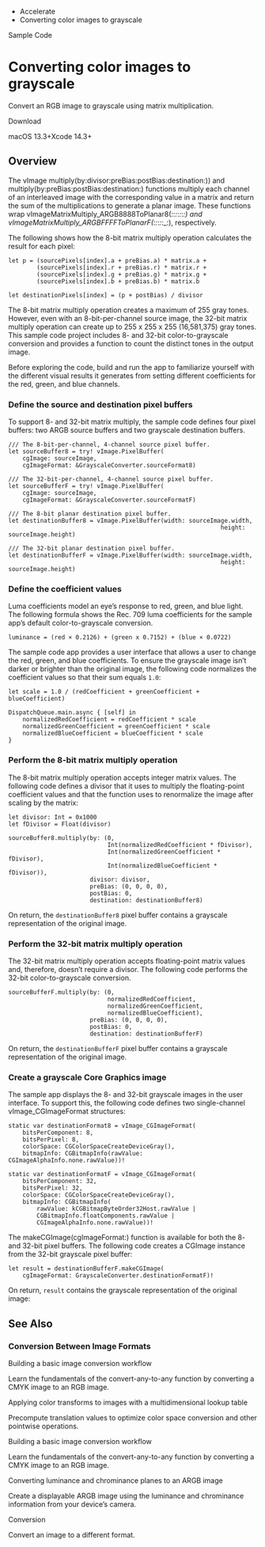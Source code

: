 

- Accelerate
-  Converting color images to grayscale 

Sample Code

# Converting color images to grayscale

Convert an RGB image to grayscale using matrix multiplication.

Download

macOS 13.3+Xcode 14.3+

## Overview

The vImage multiply(by:divisor:preBias:postBias:destination:)) and multiply(by:preBias:postBias:destination:) functions multiply each channel of an interleaved image with the corresponding value in a matrix and return the sum of the multiplications to generate a planar image. These functions wrap vImageMatrixMultiply_ARGB8888ToPlanar8(_:_:_:_:_:_:_:) and vImageMatrixMultiply_ARGBFFFFToPlanarF(_:_:_:_:_:_:), respectively.

The following shows how the 8-bit matrix multiply operation calculates the result for each pixel:

```
let p = (sourcePixels[index].a + preBias.a) * matrix.a +
        (sourcePixels[index].r + preBias.r) * matrix.r +
        (sourcePixels[index].g + preBias.g) * matrix.g +
        (sourcePixels[index].b + preBias.b) * matrix.b

let destinationPixels[index] = (p + postBias) / divisor
```

The 8-bit matrix multiply operation creates a maximum of 255 gray tones. However, even with an 8-bit-per-channel source image, the 32-bit matrix multiply operation can create up to 255 x 255 x 255 (16,581,375) gray tones. This sample code project includes 8- and 32-bit color-to-grayscale conversion and provides a function to count the distinct tones in the output image.

Before exploring the code, build and run the app to familiarize yourself with the different visual results it generates from setting different coefficients for the red, green, and blue channels.

### Define the source and destination pixel buffers

To support 8- and 32-bit matrix multiply, the sample code defines four pixel buffers: two ARGB source buffers and two grayscale destination buffers.

```
/// The 8-bit-per-channel, 4-channel source pixel buffer.
let sourceBuffer8 = try! vImage.PixelBuffer(
    cgImage: sourceImage,
    cgImageFormat: &GrayscaleConverter.sourceFormat8)

/// The 32-bit-per-channel, 4-channel source pixel buffer.
let sourceBufferF = try! vImage.PixelBuffer(
    cgImage: sourceImage,
    cgImageFormat: &GrayscaleConverter.sourceFormatF)

/// The 8-bit planar destination pixel buffer.
let destinationBuffer8 = vImage.PixelBuffer(width: sourceImage.width,
                                                            height: sourceImage.height)

/// The 32-bit planar destination pixel buffer.
let destinationBufferF = vImage.PixelBuffer(width: sourceImage.width,
                                                            height: sourceImage.height)
```

### Define the coefficient values

Luma coefficients model an eye’s response to red, green, and blue light. The following formula shows the Rec. 709 luma coefficients for the sample app’s default color-to-grayscale conversion.

```
luminance = (red × 0.2126) + (green x 0.7152) + (blue × 0.0722)
```

The sample code app provides a user interface that allows a user to change the red, green, and blue coefficients. To ensure the grayscale image isn’t darker or brighter than the original image, the following code normalizes the coefficient values so that their sum equals `1.0`:

```
let scale = 1.0 / (redCoefficient + greenCoefficient + blueCoefficient)

DispatchQueue.main.async { [self] in
    normalizedRedCoefficient = redCoefficient * scale
    normalizedGreenCoefficient = greenCoefficient * scale
    normalizedBlueCoefficient = blueCoefficient * scale
}
```

### Perform the 8-bit matrix multiply operation

The 8-bit matrix multiply operation accepts integer matrix values. The following code defines a divisor that it uses to multiply the floating-point coefficient values and that the function uses to renormalize the image after scaling by the matrix:

```
let divisor: Int = 0x1000
let fDivisor = Float(divisor)

sourceBuffer8.multiply(by: (0,
                            Int(normalizedRedCoefficient * fDivisor),
                            Int(normalizedGreenCoefficient * fDivisor),
                            Int(normalizedBlueCoefficient * fDivisor)),
                       divisor: divisor,
                       preBias: (0, 0, 0, 0),
                       postBias: 0,
                       destination: destinationBuffer8)
```

On return, the `destinationBuffer8` pixel buffer contains a grayscale representation of the original image.

### Perform the 32-bit matrix multiply operation

The 32-bit matrix multiply operation accepts floating-point matrix values and, therefore, doesn’t require a divisor. The following code performs the 32-bit color-to-grayscale conversion.

```
sourceBufferF.multiply(by: (0,
                            normalizedRedCoefficient,
                            normalizedGreenCoefficient,
                            normalizedBlueCoefficient),
                       preBias: (0, 0, 0, 0),
                       postBias: 0,
                       destination: destinationBufferF)
```

On return, the `destinationBufferF` pixel buffer contains a grayscale representation of the original image.

### Create a grayscale Core Graphics image

The sample app displays the 8- and 32-bit grayscale images in the user interface. To support this, the following code defines two single-channel vImage_CGImageFormat structures:

```
static var destinationFormat8 = vImage_CGImageFormat(
    bitsPerComponent: 8,
    bitsPerPixel: 8,
    colorSpace: CGColorSpaceCreateDeviceGray(),
    bitmapInfo: CGBitmapInfo(rawValue: CGImageAlphaInfo.none.rawValue))!

static var destinationFormatF = vImage_CGImageFormat(
    bitsPerComponent: 32,
    bitsPerPixel: 32,
    colorSpace: CGColorSpaceCreateDeviceGray(),
    bitmapInfo: CGBitmapInfo(
        rawValue: kCGBitmapByteOrder32Host.rawValue |
        CGBitmapInfo.floatComponents.rawValue |
        CGImageAlphaInfo.none.rawValue))!
```

The makeCGImage(cgImageFormat:) function is available for both the 8- and 32-bit pixel buffers. The following code creates a CGImage instance from the 32-bit grayscale pixel buffer:

```
let result = destinationBufferF.makeCGImage(
    cgImageFormat: GrayscaleConverter.destinationFormatF)!
```

On return, `result` contains the grayscale representation of the original image:

## See Also

### Conversion Between Image Formats

Building a basic image conversion workflow

Learn the fundamentals of the convert-any-to-any function by converting a CMYK image to an RGB image.

Applying color transforms to images with a multidimensional lookup table

Precompute translation values to optimize color space conversion and other pointwise operations.

Building a basic image conversion workflow

Learn the fundamentals of the convert-any-to-any function by converting a CMYK image to an RGB image.

Converting luminance and chrominance planes to an ARGB image

Create a displayable ARGB image using the luminance and chrominance information from your device’s camera.

Conversion

Convert an image to a different format.

